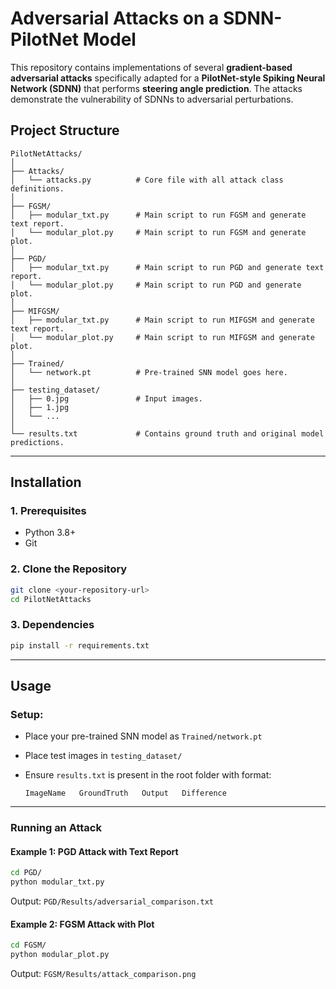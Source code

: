 # Adversarial Attacks on a SDNN-PilotNet Model

This repository contains implementations of several **gradient-based adversarial attacks** specifically adapted for a **PilotNet-style Spiking Neural Network (SDNN)** that performs **steering angle prediction**. The attacks demonstrate the vulnerability of SDNNs to adversarial perturbations.

##  Project Structure

```
PilotNetAttacks/
│
├── Attacks/
│   └── attacks.py          # Core file with all attack class definitions.
│
├── FGSM/
│   ├── modular_txt.py      # Main script to run FGSM and generate text report.
│   └── modular_plot.py     # Main script to run FGSM and generate plot.
│
├── PGD/
│   ├── modular_txt.py      # Main script to run PGD and generate text report.
│   └── modular_plot.py     # Main script to run PGD and generate plot.
│
├── MIFGSM/
│   ├── modular_txt.py      # Main script to run MIFGSM and generate text report.
│   └── modular_plot.py     # Main script to run MIFGSM and generate plot.
│
├── Trained/
│   └── network.pt          # Pre-trained SNN model goes here.
│
├── testing_dataset/
│   ├── 0.jpg               # Input images.
│   ├── 1.jpg
│   └── ...
│
└── results.txt             # Contains ground truth and original model predictions.
```

---

## Installation

### 1. Prerequisites
- Python 3.8+
- Git

### 2. Clone the Repository
```bash
git clone <your-repository-url>
cd PilotNetAttacks
```

### 3. Dependencies

```bash
pip install -r requirements.txt
```

---

## Usage

### Setup:
- Place your pre-trained SNN model as `Trained/network.pt`
- Place test images in `testing_dataset/`
- Ensure `results.txt` is present in the root folder with format:
  
  ```
  ImageName   GroundTruth   Output   Difference
  ```

---

### Running an Attack

#### Example 1: PGD Attack with Text Report
```bash
cd PGD/
python modular_txt.py
```
Output: `PGD/Results/adversarial_comparison.txt`

#### Example 2: FGSM Attack with Plot
```bash
cd FGSM/
python modular_plot.py
```
Output: `FGSM/Results/attack_comparison.png`
